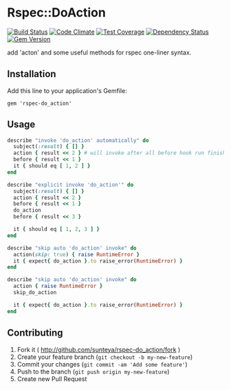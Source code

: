 # Rspec::DoAction

[![Build Status](https://travis-ci.org/sunteya/rspec-do_action.png?branch=master)](https://travis-ci.org/sunteya/rspec-do_action)
[![Code Climate](https://codeclimate.com/github/sunteya/rspec-do_action/badges/gpa.svg)](https://codeclimate.com/github/sunteya/rspec-do_action)
[![Test Coverage](https://codeclimate.com/github/sunteya/rspec-do_action/badges/coverage.svg)](https://codeclimate.com/github/sunteya/rspec-do_action)
[![Dependency Status](https://gemnasium.com/sunteya/rspec-do_action.png)](https://gemnasium.com/sunteya/rspec-do_action)
[![Gem Version](https://badge.fury.io/rb/rspec-do_action.png)](http://badge.fury.io/rb/rspec-do_action)

add 'acton' and some useful methods for rspec one-liner syntax.

## Installation

Add this line to your application's Gemfile:

    gem 'rspec-do_action'

## Usage

```ruby
describe "invoke 'do_action' automatically" do
  subject(:result) { [] }
  action { result << 2 } # will invoke after all before hook run finished
  before { result << 1 }
  it { should eq [ 1, 2 ] }
end

describe "explicit invoke 'do_action'" do
  subject(:result) { [] }
  action { result << 2 }
  before { result << 1 }
  do_action
  before { result << 3 }

  it { should eq [ 1, 2, 3 ] }
end

describe "skip auto 'do_action' invoke" do
  action(skip: true) { raise RuntimeError }
  it { expect{ do_action }.to raise_error(RuntimeError) }
end

describe "skip auto 'do_action' invoke" do
  action { raise RuntimeError }
  skip_do_action

  it { expect{ do_action }.to raise_error(RuntimeError) }
end
```

## Contributing

1. Fork it ( http://github.com/sunteya/rspec-do_action/fork )
2. Create your feature branch (`git checkout -b my-new-feature`)
3. Commit your changes (`git commit -am 'Add some feature'`)
4. Push to the branch (`git push origin my-new-feature`)
5. Create new Pull Request
